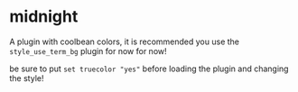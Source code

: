 # midnight
A plugin with coolbean colors, it is recommended you use the `style_use_term_bg` plugin for now for now!

be sure to put `set truecolor "yes"` before loading the plugin and changing the style!
